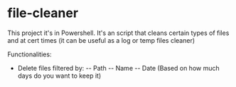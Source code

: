 # file-cleaner
This project it's in Powershell. It's an script that cleans certain types of files and at cert times (it can be useful as a log  or temp files cleaner)

Functionalities:
- Delete files filtered by:
-- Path
-- Name
-- Date (Based on how much days do you want to keep it)
